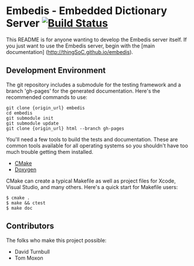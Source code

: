 # Embedis - Embedded Dictionary Server [![Build Status](https://travis-ci.org/thingSoC/embedis.png?branch=master)](https://travis-ci.org/thingSoC/embedis)

This README is for anyone wanting to develop the Embedis server itself.
If you just want to use the Embedis server, begin with the [main documentation]
(http://thingSoC.github.io/embedis).

## Development Environment

The git repository includes a submodule for the testing framework and a
branch 'gh-pages' for the generated documentation. Here's the recommended
commands to use:

```
git clone {origin_url} embedis
cd embedis
git submodule init
git submodule update
git clone {origin_url} html --branch gh-pages
```

You'll need a few tools to build the tests and documentation. These are
common tools available for all operating systems so you shouldn't have
too much trouble getting them installed.

 * [CMake](http://www.cmake.org)
 * [Doxygen](http://www.doxygen.org)

CMake can create a typical Makefile as well as project files for Xcode,
Visual Studio, and many others. Here's a quick start for Makefile users:

```
$ cmake .
$ make && ctest
$ make doc
```

## Contributors

The folks who make this project possible:

 * David Turnbull
 * Tom Moxon
